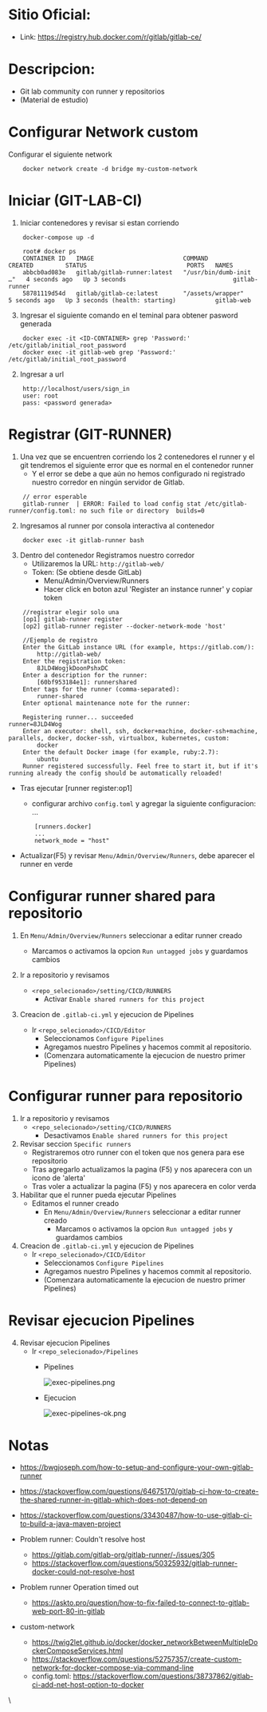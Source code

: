 # Sitio Oficial:
* Link: https://registry.hub.docker.com/r/gitlab/gitlab-ce/

# Descripcion:
* Git lab community con runner y repositorios
* (Material de estudio)

# Configurar Network custom 
Configurar el siguiente network
```
    docker network create -d bridge my-custom-network

```

# Iniciar (GIT-LAB-CI)
1. Iniciar contenedores y revisar si estan corriendo
```
    docker-compose up -d 
```
```
    root# docker ps
    CONTAINER ID   IMAGE                         COMMAND                  CREATED         STATUS                            PORTS   NAMES
    abbcb0ad083e   gitlab/gitlab-runner:latest   "/usr/bin/dumb-init …"   4 seconds ago   Up 3 seconds                              gitlab-runner
    58781119d54d   gitlab/gitlab-ce:latest       "/assets/wrapper"        5 seconds ago   Up 3 seconds (health: starting)           gitlab-web

```
3. Ingresar el siguiente comando en el teminal para obtener pasword generada
```
    docker exec -it <ID-CONTAINER> grep 'Password:' /etc/gitlab/initial_root_password
    docker exec -it gitlab-web grep 'Password:' /etc/gitlab/initial_root_password
```
2. Ingresar a url
```
    http://localhost/users/sign_in
    user: root
    pass: <password generada>
```
# Registrar (GIT-RUNNER)
1. Una vez que se encuentren corriendo los 2 contenedores el runner y el git tendremos el siguiente error que es normal en el contenedor runner
    * Y el error se debe a que aún no hemos configurado ni registrado nuestro corredor en ningún servidor de Gitlab.
```
    // error esperable
    gitlab-runner  | ERROR: Failed to load config stat /etc/gitlab-runner/config.toml: no such file or directory  builds=0
```
2. Ingresamos al runner por consola interactiva al contenedor
```
    docker exec -it gitlab-runner bash
```
3. Dentro del contenedor Registramos nuestro corredor 
    * Utilizaremos la URL: `http://gitlab-web/`
    * Token: (Se obtiene desde GitLab)
        * Menu/Admin/Overview/Runners
        * Hacer click en boton azul 'Register an instance runner' y copiar token
```
    //registrar elegir solo una
    [op1] gitlab-runner register
    [op2] gitlab-runner register --docker-network-mode 'host'

    //Ejemplo de registro
    Enter the GitLab instance URL (for example, https://gitlab.com/):
        http://gitlab-web/  
    Enter the registration token:
        8JLD4WogjkDoonPshxDC
    Enter a description for the runner:
        [60bf953184e1]: runnershared
    Enter tags for the runner (comma-separated):
        runner-shared
    Enter optional maintenance note for the runner:

    Registering runner... succeeded                     runner=8JLD4Wog
    Enter an executor: shell, ssh, docker+machine, docker-ssh+machine, parallels, docker, docker-ssh, virtualbox, kubernetes, custom:
        docker
    Enter the default Docker image (for example, ruby:2.7):
        ubuntu
    Runner registered successfully. Feel free to start it, but if it's running already the config should be automatically reloaded! 

```

* Tras ejecutar [runner register:op1]
    * configurar archivo `config.toml` y agregar la siguiente configuracion:
    ...
    ```
        [runners.docker]
        ...
        network_mode = "host"

    ```

* Actualizar(F5) y revisar `Menu/Admin/Overview/Runners`, debe aparecer el runner en verde

# Configurar runner shared para repositorio
1. En `Menu/Admin/Overview/Runners` seleccionar a editar runner creado 
    * Marcamos o activamos la opcion `Run untagged jobs` y guardamos cambios

2. Ir a repositorio y revisamos
    * `<repo_selecionado>/setting/CICD/RUNNERS`
        * Activar `Enable shared runners for this project`

3. Creacion de `.gitlab-ci.yml` y ejecucion de Pipelines
    * Ir `<repo_selecionado>/CICD/Editor`
        * Seleccionamos `Configure Pipelines`
        * Agregamos nuestro Pipelines y hacemos commit al repositorio.
        * (Comenzara automaticamente la ejecucion de nuestro primer Pipelines)

# Configurar runner para repositorio
1. Ir a repositorio y revisamos
    * `<repo_selecionado>/setting/CICD/RUNNERS`
        * Desactivamos `Enable shared runners for this project`
2. Revisar seccion `Specific runners`
    * Registraremos otro runner con el token que nos genera para ese repositorio
    * Tras agregarlo actualizamos la pagina (F5) y nos aparecera con un icono de 'alerta'
    * Tras voler a actualizar la pagina (F5) y nos aparecera en color verda
3. Habilitar que el runner pueda ejecutar Pipelines
    * Editamos el runner creado 
        * En `Menu/Admin/Overview/Runners` seleccionar a editar runner creado 
            * Marcamos o activamos la opcion `Run untagged jobs` y guardamos cambios
4. Creacion de `.gitlab-ci.yml` y ejecucion de Pipelines
    * Ir `<repo_selecionado>/CICD/Editor`
        * Seleccionamos `Configure Pipelines`
        * Agregamos nuestro Pipelines y hacemos commit al repositorio.
        * (Comenzara automaticamente la ejecucion de nuestro primer Pipelines)

# Revisar ejecucion Pipelines
4. Revisar ejecucion Pipelines
    * Ir `<repo_selecionado>/Pipelines`
        * Pipelines 

            ![exec-pipelines.png](images/exec-pipelines.png)

        * Ejecucion

            ![exec-pipelines-ok.png](images/exec-pipelines-ok.png)

# Notas

* https://bwgjoseph.com/how-to-setup-and-configure-your-own-gitlab-runner
* https://stackoverflow.com/questions/64675170/gitlab-ci-how-to-create-the-shared-runner-in-gitlab-which-does-not-depend-on
* https://stackoverflow.com/questions/33430487/how-to-use-gitlab-ci-to-build-a-java-maven-project

* Problem runner: Couldn't resolve host
    * https://gitlab.com/gitlab-org/gitlab-runner/-/issues/305
    * https://stackoverflow.com/questions/50325932/gitlab-runner-docker-could-not-resolve-host

* Problem runner Operation timed out
    * https://askto.pro/question/how-to-fix-failed-to-connect-to-gitlab-web-port-80-in-gitlab

* custom-network
    * https://twig2let.github.io/docker/docker_networkBetweenMultipleDockerComposeServices.html
    * https://stackoverflow.com/questions/52757357/create-custom-network-for-docker-compose-via-command-line
    * config.toml: https://stackoverflow.com/questions/38737862/gitlab-ci-add-net-host-option-to-docker

\